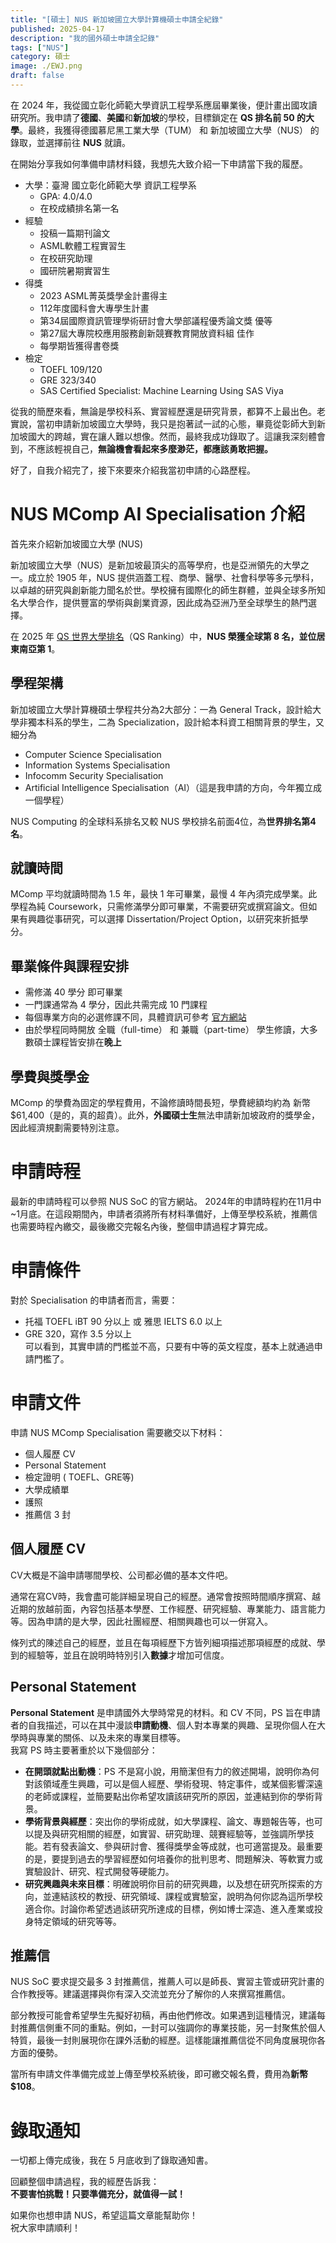 ```yaml
---
title: "[碩士] NUS 新加坡國立大學計算機碩士申請全紀錄"
published: 2025-04-17
description: "我的國外碩士申請全記錄"
tags: ["NUS"]
category: 碩士
image: ./EWJ.png
draft: false
---
```


在 2024 年，我從國立彰化師範大學資訊工程學系應屆畢業後，便計畫出國攻讀研究所。我申請了**德國**、**美國**和**新加坡**的學校，目標鎖定在 **QS 排名前 50 的大學**。最終，我獲得德國慕尼黑工業大學（TUM） 和 新加坡國立大學（NUS） 的錄取，並選擇前往 **NUS** 就讀。  

在開始分享我如何準備申請材料錢，我想先大致介紹一下申請當下我的履歷。  

- 大學：臺灣 國立彰化師範大學 資訊工程學系
    - GPA: 4.0/4.0
    - 在校成績排名第一名
- 經驗
    - 投稿一篇期刊論文
    - ASML軟體工程實習生
    - 在校研究助理
    - 國研院暑期實習生
- 得獎
    - 2023 ASML菁英獎學金計畫得主
    - 112年度國科會大專學生計畫
    - 第34屆國際資訊管理學術研討會大學部議程優秀論文獎 優等
    - 第27屆大專院校應用服務創新競賽教育開放資料組 佳作
    - 每學期皆獲得書卷獎
- 檢定
    - TOEFL 109/120
    - GRE 323/340
    - SAS Certified Specialist: Machine Learning Using SAS Viya
  
從我的簡歷來看，無論是學校科系、實習經歷還是研究背景，都算不上最出色。老實說，當初申請新加坡國立大學時，我只是抱著試一試的心態，畢竟從彰師大到新加坡國大的跨越，實在讓人難以想像。然而，最終我成功錄取了。這讓我深刻體會到，不應該輕視自己，**無論機會看起來多麼渺茫，都應該勇敢把握。** 

好了，自我介紹完了，接下來要來介紹我當初申請的心路歷程。

# NUS MComp AI Specialisation 介紹

首先來介紹新加坡國立大學 (NUS) 

新加坡國立大學（NUS）是新加坡最頂尖的高等學府，也是亞洲領先的大學之一。成立於 1905 年，NUS 提供涵蓋工程、商學、醫學、社會科學等多元學科，以卓越的研究與創新能力聞名於世。學校擁有國際化的師生群體，並與全球多所知名大學合作，提供豐富的學術與創業資源，因此成為亞洲乃至全球學生的熱門選擇。 

在 2025 年 [QS 世界大學排名](https://www.topuniversities.com/universities/national-university-singapore-nus)（QS Ranking）中，**NUS 榮獲全球第 8 名，並位居東南亞第 1**。

## 學程架構

新加坡國立大學計算機碩士學程共分為2大部分：一為 General Track，設計給大學非獨本科系的學生，二為 Specialization，設計給本科資工相關背景的學生，又細分為
- Computer Science Specialisation
- Information Systems Specialisation
- Infocomm Security Specialisation
- Artificial Intelligence Specialisation（AI）（這是我申請的方向，今年獨立成一個學程） 

NUS Computing 的全球科系排名又較 NUS 學校排名前面4位，為**世界排名第4名**。

## 就讀時間

MComp 平均就讀時間為 1.5 年，最快 1 年可畢業，最慢 4 年內須完成學業。此學程為純 Coursework，只需修滿學分即可畢業，不需要研究或撰寫論文。但如果有興趣從事研究，可以選擇 Dissertation/Project Option，以研究來折抵學分。

## 畢業條件與課程安排

- 需修滿 40 學分 即可畢業
- 一門課通常為 4 學分，因此共需完成 10 門課程
- 每個專業方向的必選修課不同，具體資訊可參考 [官方網站](https://www.comp.nus.edu.sg/programmes/pg/mcs/)
- 由於學程同時開放 全職（full-time） 和 兼職（part-time） 學生修讀，大多數碩士課程皆安排在**晚上**

## 學費與獎學金

MComp 的學費為固定的學程費用，不論修讀時間長短，學費總額均約為 新幣 $61,400（是的，真的超貴）。此外，**外國碩士生**無法申請新加坡政府的獎學金，因此經濟規劃需要特別注意。

# 申請時程

最新的申請時程可以參照 NUS SoC 的官方網站。
2024年的申請時程約在11月中~1月底。在這段期間內，申請者須將所有材料準備好，上傳至學校系統，推薦信也需要時程內繳交，最後繳交完報名內後，整個申請過程才算完成。

# 申請條件

對於 Specialisation 的申請者而言，需要：  
- 托福 TOEFL iBT 90 分以上 或 雅思 IELTS 6.0 以上
- GRE 320，寫作 3.5 分以上  
可以看到，其實申請的門檻並不高，只要有中等的英文程度，基本上就通過申請門檻了。

# 申請文件

申請 NUS MComp Specialisation 需要繳交以下材料：
- 個人履歷 CV
- Personal Statement
- 檢定證明 ( TOEFL、GRE等)
- 大學成績單
- 護照
- 推薦信 3 封

## 個人履歷 CV

CV大概是不論申請哪間學校、公司都必備的基本文件吧。  

通常在寫CV時，我會盡可能詳細呈現自己的經歷。通常會按照時間順序撰寫、越近期的放越前面，內容包括基本學歷、工作經歷、研究經驗、專業能力、語言能力等。因為申請的是大學，因此社團經歷、相關興趣也可以一併寫入。  

條列式的陳述自己的經歷，並且在每項經歷下方皆列細項描述那項經歷的成就、學到的經驗等，並且在說明時特別引入**數據**才增加可信度。

## Personal Statement

**Personal Statement** 是申請國外大學時常見的材料。和 CV 不同，PS 旨在申請者的自我描述，可以在其中漫談**申請動機**、個人對本專業的興趣、呈現你個人在大學時與專業的關係、以及未來的專業目標等。  
我寫 PS 時主要著重於以下幾個部分：
- **在開頭就點出動機**：PS 不是寫小說，用簡潔但有力的敘述開場，說明你為何對該領域產生興趣，可以是個人經歷、學術發現、特定事件，或某個影響深遠的老師或課程，並簡要點出你希望攻讀該研究所的原因，並連結到你的學術背景。
- **學術背景與經歷**：突出你的學術成就，如大學課程、論文、專題報告等，也可以提及與研究相關的經歷，如實習、研究助理、競賽經驗等，並強調所學技能。若有發表論文、參與研討會、獲得獎學金等成就，也可適當提及。最重要的是，要提到過去的學習經歷如何培養你的批判思考、問題解決、等軟實力或實驗設計、研究、程式開發等硬能力。
- **研究興趣與未來目標**：明確說明你目前的研究興趣，以及想在研究所探索的方向，並連結該校的教授、研究領域、課程或實驗室，說明為何你認為這所學校適合你。討論你希望透過該研究所達成的目標，例如博士深造、進入產業或投身特定領域的研究等等。

## 推薦信

NUS SoC 要求提交最多 3 封推薦信，推薦人可以是師長、實習主管或研究計畫的合作教授等。建議選擇與你有深入交流並充分了解你的人來撰寫推薦信。  

部分教授可能會希望學生先擬好初稿，再由他們修改。如果遇到這種情況，建議每封推薦信側重不同的重點。例如，一封可以強調你的專業技能，另一封聚焦於個人特質，最後一封則展現你在課外活動的經歷。這樣能讓推薦信從不同角度展現你各方面的優勢。  

當所有申請文件準備完成並上傳至學校系統後，即可繳交報名費，費用為**新幣 $108**。

# 錄取通知

一切都上傳完成後，我在 5 月底收到了錄取通知書。

回顧整個申請過程，我的經歷告訴我：  
**不要害怕挑戰！只要準備充分，就值得一試！**  

如果你也想申請 NUS，希望這篇文章能幫助你！  
祝大家申請順利！